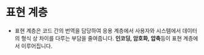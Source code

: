 # 표현 계층

- 표현 계층은 코드 간의 번역을 담당하여 응용 계층에서 사용자와 시스템에서 데이터의 형식 상 차이를 다루는 부담을 줄여줍니다. **인코딩, 암호화, 압축**등이 표현 계층에서 이루어집니다.